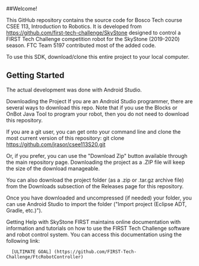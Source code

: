 ##Welcome!

This GitHub repository contains the source code for Bosco Tech course CSEE 113, Introduction to Robotics. It is developed from https://github.com/first-tech-challenge/SkyStone designed to control a FIRST Tech Challenge competition robot for the SkyStone (2019-2020) season. FTC Team 5197 contributed most of the added code.

To use this SDK, download/clone this entire project to your local computer.

## Getting Started
The actual development was done with Android Studio.

Downloading the Project
If you are an Android Studio programmer, there are several ways to download this repo. Note that if you use the Blocks or OnBot Java Tool to program your robot, then you do not need to download this repository.

If you are a git user, you can get onto your command line and clone the most current version of this repository:
            git clone https://github.com/jrasor/csee113S20.git

Or, if you prefer, you can use the "Download Zip" button available through the main repository page.
Downloading the project as a .ZIP file will keep the size of the download manageable.

You can also download the project folder (as a .zip or .tar.gz archive file) from the Downloads subsection of the Releases page for this repository.

Once you have downloaded and uncompressed (if needed) your folder, you can use Android Studio to import the folder ("Import project (Eclipse ADT, Gradle, etc.)").

Getting Help with SkyStone
FIRST maintains online documentation with information and tutorials on how to use the FIRST Tech Challenge software and robot control system. You can access this documentation using the following link:

      [ULTIMATE GOAL] (https://github.com/FIRST-Tech-Challenge/FtcRobotController)
